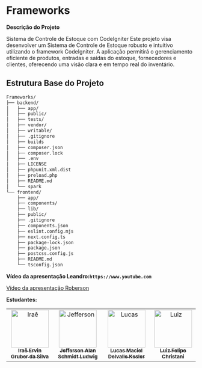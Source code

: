 # Frameworks

**Descrição do Projeto**

Sistema de Controle de Estoque com CodeIgniter
Este projeto visa desenvolver um Sistema de Controle de Estoque robusto e intuitivo utilizando o framework CodeIgniter. A aplicação permitirá o gerenciamento eficiente de produtos, entradas e saídas do estoque, fornecedores e clientes, oferecendo uma visão clara e em tempo real do inventário.

## Estrutura Base do Projeto
```bash
Frameworks/
├── backend/
│   ├── app/
│   ├── public/
│   ├── tests/
│   ├── vendor/
│   ├── writable/
│   ├── .gitignore
│   ├── builds
│   ├── composer.json
│   ├── composer.lock
│   ├── .env
│   ├── LICENSE
│   ├── phpunit.xml.dist
│   ├── preload.php
│   ├── README.md
│   └── spark
└── frontend/
    ├── app/
    ├── components/
    ├── lib/
    ├── public/
    ├── .gitignore
    ├── components.json
    ├── eslint.config.mjs
    ├── next.config.ts
    ├── package-lock.json  
    ├── package.json       
    ├── postcss.config.js  
    ├── README.md
    └── tsconfig.json 
```

**Vídeo da apresentação Leandro:`https://www.youtube.com`**

[Vídeo da apresentação Roberson](https://youtu.be/VZ2C44-heh4)

**Estudantes:**

<table>
  <tr>
    <td align="center">
      <a href="#">
        <img src="https://avatars.githubusercontent.com/u/165969703?v=4" width="100px;" alt="Iraê"/><br>
        <sub>
          <b>Iraê Ervin Gruber da Silva</b>
        </sub>
      </a>
    </td>
    <td align="center">
      <a href="#">
        <img src="https://avatars.githubusercontent.com/u/165967253?s=96&v=4" width="100px;" alt="Jefferson"/><br>
        <sub>
          <b>Jefferson Alan Schmidt Ludwig</b>
        </sub>
      </a>
    </td>
    <td align="center">
      <a href="#">
        <img src="https://avatars.githubusercontent.com/u/166339825?v=4" width="100px;" alt="Lucas"/><br>
        <sub>
          <b>Lucas Maciel Delvalle Kesler</b>
        </sub>
      </a>
    </td>
  <td align="center">
      <a href="#">
        <img src="https://avatars.githubusercontent.com/u/166182040?v=4" width="100px;" alt="Luiz"/><br>
        <sub>
          <b>Luiz Felipe Christani</b>
        </sub>
      </a>
    </td>
  </tr>
</table>

